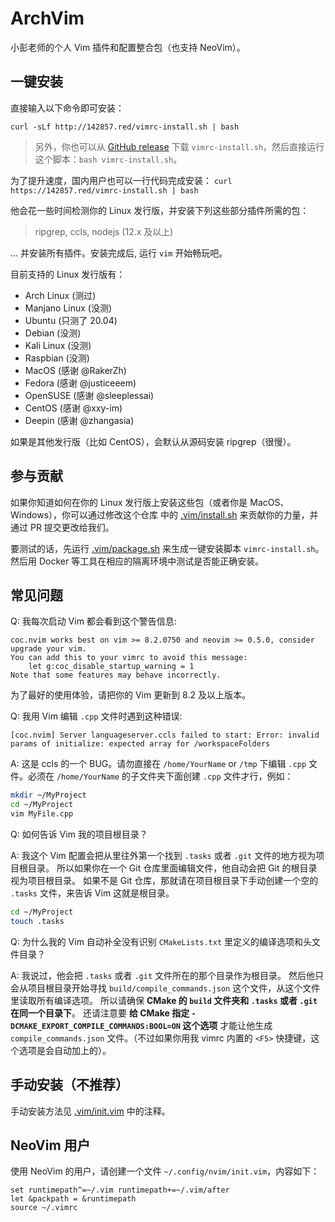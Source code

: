 # ArchVim

小彭老师的个人 Vim 插件和配置整合包（也支持 NeoVim）。

## 一键安装

直接输入以下命令即可安装：

`curl -sLf http://142857.red/vimrc-install.sh | bash`

> 另外，你也可以从 [GitHub release](https://github.com/archibate/vimrc/releases) 下载 `vimrc-install.sh`，然后直接运行这个脚本：`bash vimrc-install.sh`。

为了提升速度，国内用户也可以一行代码完成安装： `curl https://142857.red/vimrc-install.sh | bash`

他会花一些时间检测你的 Linux 发行版，并安装下列这些部分插件所需的包：

> ripgrep, ccls, nodejs (12.x 及以上)

... 并安装所有插件。安装完成后, 运行 `vim` 开始畅玩吧。

目前支持的 Linux 发行版有：

- Arch Linux (测过)
- Manjano Linux (没测)
- Ubuntu (只测了 20.04)
- Debian (没测)
- Kali Linux (没测)
- Raspbian (没测)
- MacOS (感谢 @RakerZh)
- Fedora (感谢 @justiceeem)
- OpenSUSE (感谢 @sleeplessai)
- CentOS (感谢 @xxy-im)
- Deepin (感谢 @zhangasia)

如果是其他发行版（比如 CentOS），会默认从源码安装 ripgrep（很慢）。

## 参与贡献

如果你知道如何在你的 Linux 发行版上安装这些包（或者你是 MacOS、Windows），你可以通过修改这个仓库
中的 [.vim/install.sh](.vim/install.sh) 来贡献你的力量，并通过 PR 提交更改给我们。

要测试的话，先运行 [.vim/package.sh](.vim/package.sh) 来生成一键安装脚本 `vimrc-install.sh`。
然后用 Docker 等工具在相应的隔离环境中测试是否能正确安装。

## 常见问题

Q: 我每次启动 Vim 都会看到这个警告信息:
```
coc.nvim works best on vim >= 8.2.0750 and neovim >= 0.5.0, consider upgrade your vim.
You can add this to your vimrc to avoid this message:
    let g:coc_disable_startup_warning = 1
Note that some features may behave incorrectly.
```

为了最好的使用体验，请把你的 Vim 更新到 8.2 及以上版本。

Q: 我用 Vim 编辑 `.cpp` 文件时遇到这种错误:
```
[coc.nvim] Server languageserver.ccls failed to start: Error: invalid params of initialize: expected array for /workspaceFolders
```

A: 这是 ccls 的一个 BUG。请勿直接在 `/home/YourName` or `/tmp` 下编辑 `.cpp` 文件。必须在 `/home/YourName` 的子文件夹下面创建 `.cpp` 文件才行，例如：

```bash
mkdir ~/MyProject
cd ~/MyProject
vim MyFile.cpp
```

Q: 如何告诉 Vim 我的项目根目录？

A: 我这个 Vim 配置会把从里往外第一个找到 `.tasks` 或者 `.git` 文件的地方视为项目根目录。
所以如果你在一个 Git 仓库里面编辑文件，他自动会把 Git 的根目录视为项目根目录。
如果不是 Git 仓库，那就请在项目根目录下手动创建一个空的 `.tasks` 文件，来告诉 Vim 这就是根目录。

```bash
cd ~/MyProject
touch .tasks
```

Q: 为什么我的 Vim 自动补全没有识别 `CMakeLists.txt` 里定义的编译选项和头文件目录？

A: 我说过，他会把 `.tasks` 或者 `.git` 文件所在的那个目录作为根目录。
然后他只会从项目根目录开始寻找 `build/compile_commands.json` 这个文件，从这个文件里读取所有编译选项。
所以请确保 **CMake 的 `build` 文件夹和 `.tasks` 或者 `.git` 在同一个目录下**。
还请注意要 **给 CMake 指定 `-DCMAKE_EXPORT_COMPILE_COMMANDS:BOOL=ON` 这个选项** 才能让他生成
`compile_commands.json` 文件。（不过如果你用我 vimrc 内置的 `<F5>` 快捷键，这个选项是会自动加上的）。

## 手动安装（不推荐）

手动安装方法见 [.vim/init.vim](.vim/init.vim) 中的注释。

## NeoVim 用户

使用 NeoVim 的用户，请创建一个文件 `~/.config/nvim/init.vim`，内容如下：

```vim
set runtimepath^=~/.vim runtimepath+=~/.vim/after
let &packpath = &runtimepath
source ~/.vimrc
```
